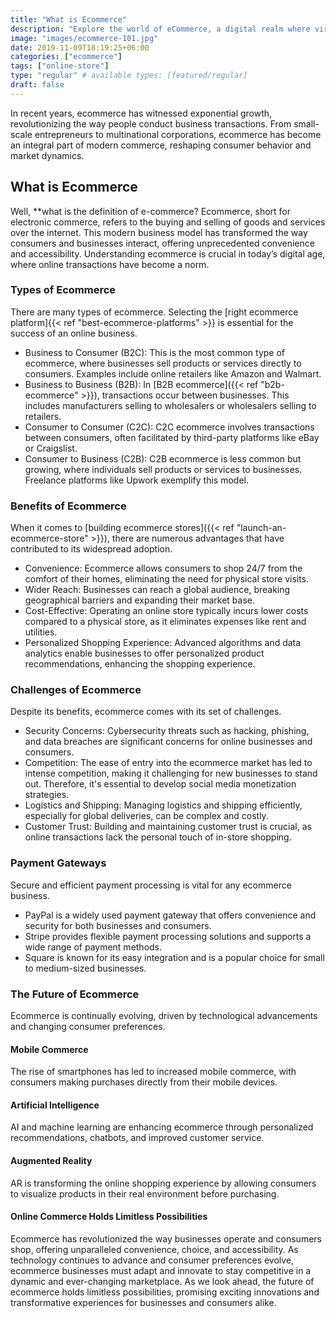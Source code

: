 ```yaml
---
title: "What is Ecommerce"
description: "Explore the world of eCommerce, a digital realm where virtual markets redefine commerce. Find digital storefronts & the dynamic landscape of modern business."
image: "images/ecommerce-101.jpg"
date: 2019-11-09T18:19:25+06:00
categories: ["ecommerce"]
tags: ["online-store"]
type: "regular" # available types: [featured/regular]
draft: false
---
```


In recent years, ecommerce has witnessed exponential growth, revolutionizing the way people conduct business transactions. From small-scale entrepreneurs to multinational corporations, ecommerce has become an integral part of modern commerce, reshaping consumer behavior and market dynamics.
## What is Ecommerce
Well, **what is the definition of e-commerce? Ecommerce, short for electronic commerce, refers to the buying and selling of goods and services over the internet. This modern business model has transformed the way consumers and businesses interact, offering unprecedented convenience and accessibility. Understanding ecommerce is crucial in today’s digital age, where online transactions have become a norm.
### Types of Ecommerce
There are many types of ecommerce. Selecting the [right ecommerce platform]{{< ref "best-ecommerce-platforms" >}} is essential for the success of an online business.

* Business to Consumer (B2C): This is the most common type of ecommerce, where businesses sell products or services directly to consumers. Examples include online retailers like Amazon and Walmart.
* Business to Business (B2B): In [B2B ecommerce]({{< ref "b2b-ecommerce" >}}), transactions occur between businesses. This includes manufacturers selling to wholesalers or wholesalers selling to retailers.
* Consumer to Consumer (C2C): C2C ecommerce involves transactions between consumers, often facilitated by third-party platforms like eBay or Craigslist.
* Consumer to Business (C2B): C2B ecommerce is less common but growing, where individuals sell products or services to businesses. Freelance platforms like Upwork exemplify this model.

### Benefits of Ecommerce

When it comes to [building ecommerce stores]({{< ref "launch-an-ecommerce-store" >}}), there are numerous advantages that have contributed to its widespread adoption.

* Convenience: Ecommerce allows consumers to shop 24/7 from the comfort of their homes, eliminating the need for physical store visits.
* Wider Reach: Businesses can reach a global audience, breaking geographical barriers and expanding their market base.
* Cost-Effective: Operating an online store typically incurs lower costs compared to a physical store, as it eliminates expenses like rent and utilities.
* Personalized Shopping Experience: Advanced algorithms and data analytics enable businesses to offer personalized product recommendations, enhancing the shopping experience.

### Challenges of Ecommerce

Despite its benefits, ecommerce comes with its set of challenges.

* Security Concerns: Cybersecurity threats such as hacking, phishing, and data breaches are significant concerns for online businesses and consumers.
* Competition: The ease of entry into the ecommerce market has led to intense competition, making it challenging for new businesses to stand out. Therefore, it's essential to develop social media monetization strategies.
* Logistics and Shipping: Managing logistics and shipping efficiently, especially for global deliveries, can be complex and costly.
* Customer Trust: Building and maintaining customer trust is crucial, as online transactions lack the personal touch of in-store shopping.

### Payment Gateways

Secure and efficient payment processing is vital for any ecommerce business.

* PayPal is a widely used payment gateway that offers convenience and security for both businesses and consumers.
* Stripe provides flexible payment processing solutions and supports a wide range of payment methods.
* Square is known for its easy integration and is a popular choice for small to medium-sized businesses.

### The Future of Ecommerce
Ecommerce is continually evolving, driven by technological advancements and changing consumer preferences.
#### Mobile Commerce
The rise of smartphones has led to increased mobile commerce, with consumers making purchases directly from their mobile devices.
#### Artificial Intelligence
AI and machine learning are enhancing ecommerce through personalized recommendations, chatbots, and improved customer service.
#### Augmented Reality
AR is transforming the online shopping experience by allowing consumers to visualize products in their real environment before purchasing.
#### Online Commerce Holds Limitless Possibilities
Ecommerce has revolutionized the way businesses operate and consumers shop, offering unparalleled convenience, choice, and accessibility. As technology continues to advance and consumer preferences evolve, ecommerce businesses must adapt and innovate to stay competitive in a dynamic and ever-changing marketplace. As we look ahead, the future of ecommerce holds limitless possibilities, promising exciting innovations and transformative experiences for businesses and consumers alike.
